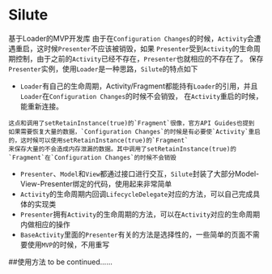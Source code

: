 # Silute
基于Loader的MVP开发库
由于在`Configuration Changes`的时候，`Activity`会遭遇重启，这时候`Presenter`不应该被销毁，如果
`Presenter`受到`Activity`的生命周期控制，由于之前的`Activity`已经不存在，`Presenter`也就相应的不存在了。
保存`Presenter`实例，使用`Loader`是一种思路，`Silute`的特点如下
* `Loader`有自己的生命周期，Activity/Fragment都能持有`Loader`的引用，并且`Loader`在`Configuration Changes`的时候不会销毁，
在`Activity`重启的时候，能重新连接。
```
这点和调用了setRetainInstance(true)的`Fragment`很像，官方API Guides也提到
如果需要恢复大量的数据，`Configuration Changes`的时候是有必要使`Activity`重启的，这时候可以使用setRetainInstance(true)的`Fragment`
来保存大量的不会造成内存泄漏的数据。其中调用了setRetainInstance(true)的`Fragment`在`Configuration Changes`的时候不会销毁
```
* `Presenter`、`Model`和`View`都通过接口进行交互，`Silute`封装了大部分Model-View-Presenter绑定的代码，使用起来非常简单
* `Activity`的生命周期内回调`LifecycleDelegate`对应的方法，可以自己完成具体的实现类
* `Presenter`拥有`Activity`的生命周期的方法，可以在`Activity`对应的生命周期内做相应的操作
* `BaseActivity`里面的`Presenter`有关的方法是选择性的，一些简单的页面不需要使用`MVP`的时候，不用重写

##使用方法
to be continued......
